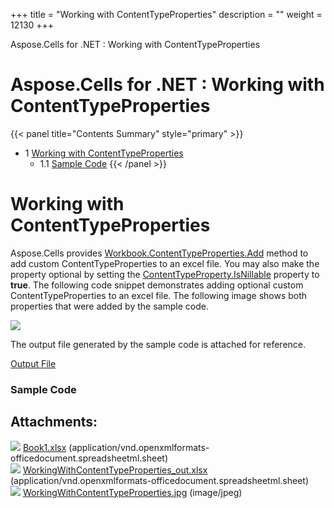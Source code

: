 +++
title = "Working with ContentTypeProperties" 
description = "" 
weight = 12130 
+++

Aspose.Cells for .NET : Working with ContentTypeProperties  

# Aspose.Cells for .NET : Working with ContentTypeProperties


{{< panel title="Contents Summary" style="primary" >}}
*   1 [Working with ContentTypeProperties](#WorkingwithContentTypeProperties-WorkingwithContentTypeProperties)
    *   1.1 [Sample Code](#WorkingwithContentTypeProperties-SampleCode)
{{< /panel >}}
 

# Working with ContentTypeProperties

Aspose.Cells provides [Workbook.ContentTypeProperties.Add](https://apireference.aspose.com/net/cells/aspose.cells.properties/contenttypepropertycollection/methods/add/index) method to add custom ContentTypeProperties to an excel file. You may also make the property optional by setting the [ContentTypeProperty.IsNillable](https://apireference.aspose.com/net/cells/aspose.cells.properties/contenttypeproperty/properties/isnillable) property to **true**. The following code snippet demonstrates adding optional custom ContentTypeProperties to an excel file. The following image shows both properties that were added by the sample code.

![](https://docs2.aspose.com/cells/net/attachments/95323808/95584315.jpg)

The output file generated by the sample code is attached for reference.

[Output File](https://docs2.aspose.com/cells/net/attachments/95323808/95584314.xlsx)

### Sample Code

## Attachments:

![](https://docs2.aspose.com/cells/net/images/icons/bullet_blue.gif) [Book1.xlsx](https://docs2.aspose.com/cells/net/attachments/95323808/95584313.xlsx) (application/vnd.openxmlformats-officedocument.spreadsheetml.sheet)  
![](https://docs2.aspose.com/cells/net/images/icons/bullet_blue.gif) [WorkingWithContentTypeProperties\_out.xlsx](https://docs2.aspose.com/cells/net/attachments/95323808/95584314.xlsx) (application/vnd.openxmlformats-officedocument.spreadsheetml.sheet)  
![](https://docs2.aspose.com/cells/net/images/icons/bullet_blue.gif) [WorkingWithContentTypeProperties.jpg](https://docs2.aspose.com/cells/net/attachments/95323808/95584315.jpg) (image/jpeg)  

